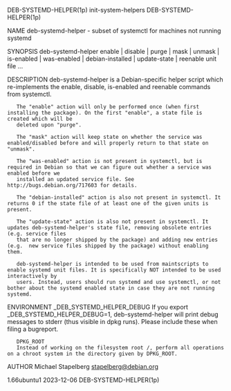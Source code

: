 DEB-SYSTEMD-HELPER(1p)						      init-system-helpers						DEB-SYSTEMD-HELPER(1p)

NAME
       deb-systemd-helper - subset of systemctl for machines not running systemd

SYNOPSIS
       deb-systemd-helper enable | disable | purge | mask | unmask | is-enabled | was-enabled | debian-installed | update-state | reenable unit file ...

DESCRIPTION
       deb-systemd-helper is a Debian-specific helper script which re-implements the enable, disable, is-enabled and reenable commands from systemctl.

       The "enable" action will only be performed once (when first installing the package). On the first "enable", a state file is created which will be
       deleted upon "purge".

       The "mask" action will keep state on whether the service was enabled/disabled before and will properly return to that state on "unmask".

       The "was-enabled" action is not present in systemctl, but is required in Debian so that we can figure out whether a service was enabled before we
       installed an updated service file. See http://bugs.debian.org/717603 for details.

       The "debian-installed" action is also not present in systemctl. It returns 0 if the state file of at least one of the given units is present.

       The "update-state" action is also not present in systemctl. It updates deb-systemd-helper's state file, removing obsolete entries (e.g. service files
       that are no longer shipped by the package) and adding new entries (e.g.	new service files shipped by the package) without enabling them.

       deb-systemd-helper is intended to be used from maintscripts to enable systemd unit files. It is specifically NOT intended to be used interactively by
       users. Instead, users should run systemd and use systemctl, or not bother about the systemd enabled state in case they are not running systemd.

ENVIRONMENT
       _DEB_SYSTEMD_HELPER_DEBUG
	   If you export _DEB_SYSTEMD_HELPER_DEBUG=1, deb-systemd-helper will print debug messages to stderr (thus visible in dpkg runs). Please include these
	   when filing a bugreport.

       DPKG_ROOT
	   Instead of working on the filesystem root /, perform all operations on a chroot system in the directory given by DPKG_ROOT.

AUTHOR
       Michael Stapelberg <stapelberg@debian.org>

1.66ubuntu1								  2023-12-06							DEB-SYSTEMD-HELPER(1p)
